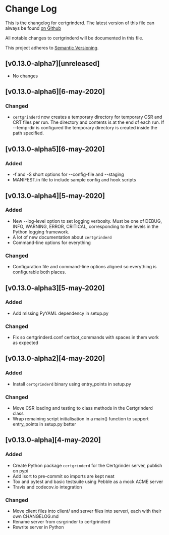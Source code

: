 # Change Log
This is the changelog for certgrinderd. The latest version of this file can always be found [on Github](https://github.com/tykling/certgrinder/blob/master/server/CHANGELOG.md)

All notable changes to certgrinderd will be documented in this file.

This project adheres to [Semantic Versioning](http://semver.org/).

## [v0.13.0-alpha7][unreleased]
- No changes


## [v0.13.0-alpha6][6-may-2020]
### Changed
- `certgrinderd` now creates a temporary directory for temporary CSR and CRT files per run. The directory and contents is at the end of each run. If --temp-dir is configured the temporary directory is created inside the path specified.


## [v0.13.0-alpha5][6-may-2020]
### Added
- -f and -S short options for --config-file and --staging
- MANIFEST.in file to include sample config and hook scripts


## [v0.13.0-alpha4][5-may-2020]
### Added
- New --log-level option to set logging verbosity. Must be one of DEBUG, INFO, WARNING, ERROR, CRITICAL, corresponding to the levels in the Python logging framework.
- A lot of new documentation about `certgrinderd`
- Command-line options for everything

### Changed
- Configuration file and command-line options aligned so everything is configurable both places.


## [v0.13.0-alpha3][5-may-2020]
### Added
- Add missing PyYAML dependency in setup.py

### Changed
- Fix so certgrinderd.conf certbot_commands with spaces in them work as expected


## [v0.13.0-alpha2][4-may-2020]
### Added
- Install `certgrinderd` binary using entry_points in setup.py

### Changed
- Move CSR loading and testing to class methods in the Certgrinderd class
- Wrap remaining script initialisation in a main() function to support entry_points in setup.py better


## [v0.13.0-alpha][4-may-2020]
### Added
- Create Python package `certgrinderd` for the Certgrinder server, publish on pypi
- Add isort to pre-commit so imports are kept neat
- Tox and pytest and basic testsuite using Pebble as a mock ACME server
- Travis and codecov.io integration

### Changed
- Move client files into client/ and server files into server/, each with their own CHANGELOG.md
- Rename server from csrgrinder to certgrinderd
- Rewrite server in Python

